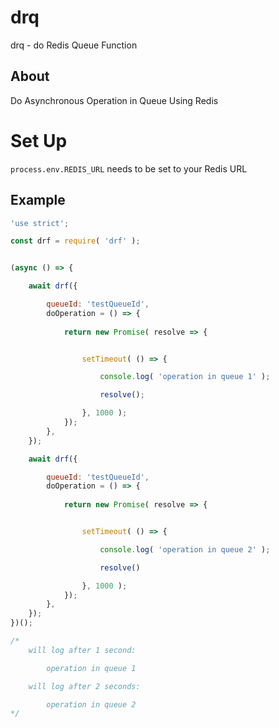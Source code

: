 # drq
drq - do Redis Queue Function


## About

Do Asynchronous Operation in Queue Using Redis

# Set Up
`process.env.REDIS_URL` needs to be set to your Redis URL

## Example

```.js
'use strict';

const drf = require( 'drf' );


(async () => {

    await drf({

        queueId: 'testQueueId',
        doOperation = () => {
            
            return new Promise( resolve => {


                setTimeout( () => {

                    console.log( 'operation in queue 1' );

                    resolve();

                }, 1000 );
            });
        },
    });

    await drf({

        queueId: 'testQueueId',
        doOperation = () => {
            
            return new Promise( resolve => {


                setTimeout( () => {

                    console.log( 'operation in queue 2' );

                    resolve()

                }, 1000 );
            });
        },
    });
})();

/*
    will log after 1 second:

        operation in queue 1

    will log after 2 seconds:

        operation in queue 2
*/
```